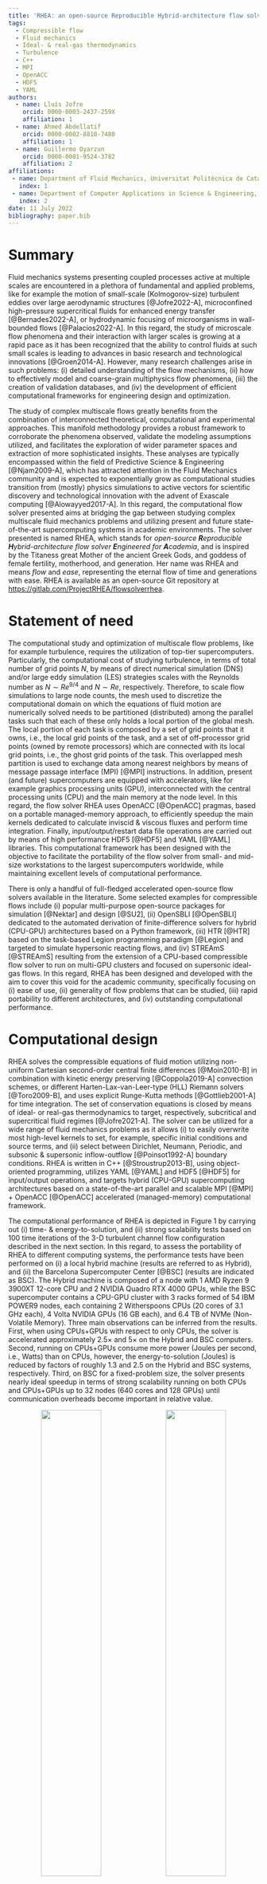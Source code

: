 ```yaml
---
title: 'RHEA: an open-source Reproducible Hybrid-architecture flow solver Engineered for Academia'
tags:
  - Compressible flow
  - Fluid mechanics
  - Ideal- & real-gas thermodynamics
  - Turbulence
  - C++
  - MPI
  - OpenACC
  - HDF5
  - YAML
authors:
  - name: Lluís Jofre
    orcid: 0000-0003-2437-259X
    affiliation: 1
  - name: Ahmed Abdellatif
    orcid: 0000-0002-8810-7480
    affiliation: 1
  - name: Guillermo Oyarzun
    orcid: 0000-0001-9524-3782
    affiliation: 2
affiliations:
 - name: Department of Fluid Mechanics, Universitat Politècnica de Catalunya · BarcelonaTech (UPC), Barcelona 08019, Spain
   index: 1
 - name: Department of Computer Applications in Science & Engineering, Barcelona Supercomputing Center, Barcelona 08034, Spain
   index: 2
date: 11 July 2022
bibliography: paper.bib
---
```


# Summary

Fluid mechanics systems presenting coupled processes active at multiple scales are encountered in a plethora of fundamental and applied problems, like for example the motion of small-scale (Kolmogorov-size) turbulent eddies over large aerodynamic structures [@Jofre2022-A], microconfined high-pressure supercritical fluids for enhanced energy transfer [@Bernades2022-A], or hydrodynamic focusing of microorganisms in wall-bounded flows [@Palacios2022-A]. In this regard, the study of microscale flow phenomena and their interaction with larger scales is growing at a rapid pace as it has been recognized that the ability to control fluids at such small scales is leading to advances in basic research and technological innovations [@Groen2014-A]. However, many research challenges arise in such problems: (i) detailed understanding of the flow mechanisms, (ii) how to effectively model and coarse-grain multiphysics flow phenomena, (iii) the creation of validation databases, and (iv) the development of efficient computational frameworks for engineering design and optimization.

The study of complex multiscale flows greatly benefits from the combination of interconnected theoretical, computational and experimental approaches. This manifold methodology provides a robust framework to corroborate the phenomena observed, validate the modeling assumptions utilized, and facilitates the exploration of wider parameter spaces and extraction of more sophisticated insights. These analyses are typically encompassed within the field of Predictive Science & Engineering [@Njam2009-A], which has attracted attention in the Fluid Mechanics community and is expected to exponentially grow as computational studies transition from (mostly) physics simulations to active vectors for scientific discovery and technological innovation with the advent of Exascale computing [@Alowayyed2017-A]. In this regard, the computational flow solver presented aims at bridging the gap between studying complex multiscale fluid mechanics problems and utilizing present and future state-of-the-art supercomputing systems in academic environments. The solver presented is named RHEA, which stands for *open-source **R**eproducible **H**ybrid-architecture flow solver **E**ngineered for **A**cademia*, and is inspired by the Titaness great Mother of the ancient Greek Gods, and goddess of female fertility, motherhood, and generation. Her name was RHEA and means *flow* and *ease*, representing the eternal flow of time and generations with ease. RHEA is available as an open-source Git repository at https://gitlab.com/ProjectRHEA/flowsolverrhea.

# Statement of need

The computational study and optimization of multiscale flow problems, like for example turbulence, requires the utilization of top-tier supercomputers. Particularly, the computational cost of studying turbulence, in terms of total number of grid points $N$, by means of direct numerical simulation (DNS) and/or large eddy simulation (LES) strategies scales with the Reynolds number as $N \sim Re^{9/4}$ and $N \sim Re$, respectively. Therefore, to scale flow simulations to large node counts, the mesh used to discretize the computational domain on which the equations of fluid motion are numerically solved needs to be partitioned (distributed) among the parallel tasks such that each of these only holds a local portion of the global mesh. The local portion of each task is composed by a set of grid points that it owns, i.e., the local grid points of the task, and a set of off-processor grid points (owned by remote processors) which are connected with its local grid points, i.e., the ghost grid points of the task. This overlapped mesh partition is used to exchange data among nearest neighbors by means of message passage interface (MPI) [@MPI] instructions. In addition, present (and future) supercomputers are equipped with accelerators, like for example graphics processing units (GPU), interconnected with the central processing units (CPU) and the main memory at the node level. In this regard, the flow solver RHEA uses OpenACC [@OpenACC] pragmas, based on a portable managed-memory approach, to efficiently speedup the main kernels dedicated to calculate inviscid & viscous fluxes and perform time integration. Finally, input/output/restart data file operations are carried out by means of high performance HDF5 [@HDF5] and YAML [@YAML] libraries. This computational framework has been designed with the objective to facilitate the portability of the flow solver from small- and mid-size workstations to the largest supercomputers worldwide, while maintaining excellent levels of computational performance. 

There is only a handful of full-fledged accelerated open-source flow solvers available in the literature. Some selected examples for compressible flows include (i) popular multi-purpose open-source packages for simulation [@Nektar] and design [@SU2], (ii) OpenSBLI [@OpenSBLI] dedicated to the automated derivation of finite-difference solvers for hybrid (CPU-GPU) architectures based on a Python framework, (iii) HTR [@HTR] based on the task-based Legion programming paradigm [@Legion] and targeted to simulate hypersonic reacting flows, and (iv) STREAmS [@STREAmS] resulting from the extension of a CPU-based compressible flow solver to run on multi-GPU clusters and focused on supersonic ideal-gas flows. In this regard, RHEA has been designed and developed with the aim to cover this void for the academic community, specifically focusing on (i) ease of use, (ii) generality of flow problems that can be studied, (iii) rapid portability to different architectures, and (iv) outstanding computational performance.

# Computational design

RHEA solves the compressible equations of fluid motion utilizing non-uniform Cartesian second-order central finite differences [@Moin2010-B] in combination with kinetic energy preserving [@Coppola2019-A] convection schemes, or different Harten-Lax-van-Leer-type (HLL) Riemann solvers [@Toro2009-B], and uses explicit Runge-Kutta methods [@Gottlieb2001-A] for time integration. The set of conservation equations is closed by means of ideal- or real-gas thermodynamics to target, respectively, subcritical and supercritical fluid regimes [@Jofre2021-A]. The solver can be utilized for a wide range of fluid mechanics problems as it allows (i) to easily overwrite most high-level kernels to set, for example, specific initial conditions and source terms, and (ii) select between Dirichlet, Neumann, Periodic, and subsonic & supersonic inflow-outflow [@Poinsot1992-A] boundary conditions. RHEA is written in C++ [@Stroustrup2013-B], using object-oriented programming, utilizes YAML [@YAML] and HDF5 [@HDF5] for input/output operations, and targets hybrid (CPU-GPU) supercomputing architectures based on a state-of-the-art parallel and scalable MPI [@MPI] + OpenACC [@OpenACC] accelerated (managed-memory) computational framework.

The computational performance of RHEA is depicted in Figure 1 by carrying out (i) time- \& energy-to-solution, and (ii) strong scalability tests based on $100$ time iterations of the 3-D turbulent channel flow configuration described in the next section. In this regard, to assess the portability of RHEA to different computing systems, the performance tests have been performed on (i) a local hybrid machine (results are referred to as Hybrid), and (ii) the Barcelona Supercomputer Center [@BSC] (results are indicated as BSC). The Hybrid machine is composed of a node with 1 AMD Ryzen 9 3900XT 12-core CPU and 2 NVIDIA Quadro RTX 4000 GPUs, while the BSC supercomputer contains a CPU-GPU cluster with 3 racks formed of 54 IBM POWER9 nodes, each containing 2 Witherspoons CPUs (20 cores of 3.1 GHz each), 4 Volta NVIDIA GPUs (16 GB each), and 6.4 TB of NVMe (Non-Volatile Memory). Three main observations can be inferred from the results. First, when using CPUs+GPUs with respect to only CPUs, the solver is accelerated approximately $2.5\times$ and $5\times$ on the Hybrid and BSC computers. Second, running on CPUs+GPUs consume more power (Joules per second, i.e., Watts) than on CPUs, however, the energy-to-solution (Joules) is reduced by factors of roughly $1.3$ and $2.5$ on the Hybrid and BSC systems, respectively. Third, on BSC for a fixed-problem size, the solver presents nearly ideal speedup in terms of strong scalability running on both CPUs and CPUs+GPUs up to 32 nodes (640 cores and 128 GPUs) until communication overheads become important in relative value.

<p align="middle">
<img src = "time_energy_solution_hybrid_bsc_cpu_gpu.png" width = "49%" />
<img src = "strong_speedup_bsc_cpu_gpu.png" width = "49%" />
<figcaption align = "center"> <b>Figure 1</b>: Ratios of time-to-solution (Time) and energy-to-solution (Energy) of RHEA on Hybrid machine and BSC supercomputer using CPUs+GPUs versus CPUs (left). Strong scalability of RHEA on BSC supercomputer using CPUs and CPUs+GPUs (right). </figcaption>
</p>

# Application example

The ability of RHEA to easily configure computational flow problems and run them efficiently on top-tier supercomputing systems is demonstrated by simulating the canonical three-dimensional (3-D) turbulent channel flow problem [@Smits2011-A] on 2 nodes of the CTE POWER9 cluster of the Barcelona Supercomputing Center [@BSC]. The friction Reynolds number selected is $Re_\tau = u_\tau \delta / \nu = 180$, where $u_\tau = 1$ m/s is the friction velocity, $\delta=1$ m is the channel half-height, and $\nu = \mu / \rho$ is the kinematic viscosity of the fluid with $\mu$ the dynamic viscosity and $\rho = 1$ kg/m³ the density. The Prandtl number of the problem is $Pr = c_p \mu/\kappa = 0.71$ with $c_p$ the isobaric specific heat capacity, and the Mach number is $Ma = u_b/\sqrt{\gamma P_b/\rho} = 0.3$ with $u_{b}$ and $P_b$ the bulk velocity and pressure, respectively, and $\gamma=1.4$ the heat capacity ratio. The mass flow rate in the streamwise direction is imposed through a body force equal to $\textbf{f}=\left[\tau_{w}/\delta,0,0\right]^{\intercal}$, where $\tau_{w}$ is the wall shear stress.

The computational domain is $4 \pi \delta \times 2\delta \times 4/3\pi \delta$ in the streamwise ($x$), wall-normal ($y$), and spanwise ($z$) directions, respectively. The streamwise and spanwise boundaries are set periodic, and no-slip conditions are imposed on the horizontal boundaries ($x$-$z$ planes). The grid is uniform in the streamwise and spanwise directions with resolutions in wall units equal to $\Delta x^{+} = 9$ and $\Delta z^{+} = 6$, and stretched toward the walls in the vertical direction with the first grid point at $y^{+} = y u_{\tau}/\nu =0.1$ and with sizes in the range $0.1 \lesssim \Delta y^{+} \lesssim 4$. This grid arrangement corresponds to a DNS of size $256 \times 128 \times 128$ grid points. The simulation strategy starts from a linear velocity profile with random fluctuations [@Nelson2017-A], which is advanced in time utilizing the KGP convection scheme [@Coppola2019-A] with $\textrm{CFL}=0.9$ to reach turbulent steady-state conditions after approximately $20$ flow-through-time (FTT) units; based on the bulk velocity $u_{b}$ and the length of the channel $L_x = 4\pi\delta$, a FTT is defined as $t_{b} = L_x/u_{b} \sim \delta/u_{\tau}$. Flow statistics are collected for roughly $30$ FTTs once steady-state conditions are achieved, and compared against reference results [@Moser1999-A].

<p align="middle">
<img src = "u_plus_vs_y_plus.png" width = "49%" />
<img src = "uvw_rms_plus_vs_y_plus.png" width = "50%" />
<figcaption align = "center"> <b>Figure 2</b>: Comparison against reference results of the time-averaged streamwise velocity $u^+$ (left) and $rms$ velocity fluctuations $u_{rms}^{+}$, $v_{rms}^{+}$ and $w_{rms}^{+}$ (right) along the wall-normal direction $y^+$ in wall units. </figcaption>
</p>

The time-averaged mean streamwise velocity $u^+$ and root-mean-squared ($rms$) velocity fluctuations $u_{rms}^{+}$, $v_{rms}^{+}$, $w_{rms}^{+}$ along the wall-normal direction $y^+$ in wall units provided by RHEA and compared to reference results [@Moser1999-A] are depicted in Figure 2. As shown in the figure, the results from RHEA accurately reproduce the first- and second-order turbulent flow statistics by (i) properly capturing the inner (viscous sublayer, buffer layer and and log-law region) and outer layers, and (ii) the turbulent flow fluctuations peaking around $y^+\approx 15$ for the streamwise velocity. Additionally, a snapshot of the instantaneous streamwise velocity in wall units $u^+$ on a $x^+$-$y^+$ slice is displayed in \autoref{fig:snapshot_turbulent_channel_flow} to provide qualitative information of the wall-bounded turbulence computed by RHEA.

![Snapshot of the instantaneous streamwise velocity in wall units $u^+$ on a $x^+$-$y^+$ slice from RHEA.\label{fig:snapshot_turbulent_channel_flow}](3d_channel_u_velocity_vs_x_y_direction.png)
<!---
<p align="middle">
<img src = "3d_channel_u_velocity_vs_x_y_direction.png" width = "90%" />
<figcaption align = "center"> <b>Figure 3</b>: Snapshot of the instantaneous streamwise velocity in wall units $u^+$ on a $x^+$-$y^+$ slice from RHEA. </figcaption>
</p>
--->

# Acknowledgements

This work is supported by the European Research Council (ERC) under the European Union’s Horizon Europe research and innovation programme (grant agreement No. 101040379 - SCRAMBLE), and the *Beatriz Galindo* programme (Distinguished Researcher, BGP18/00026) of the *Ministerio de Ciencia, Innovación y Universidades* (Spain).

# References
